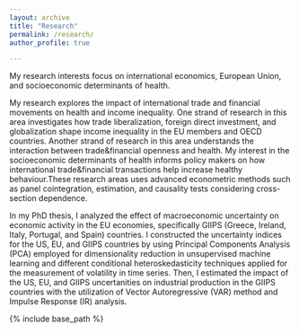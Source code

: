 ```yaml
---
layout: archive
title: "Research"
permalink: /research/
author_profile: true

---
```

My research interests focus on international economics, European Union, and socioeconomic determinants of health. 

My research explores the impact of international trade and financial movements on health and income inequality. One strand of research in this area investigates how trade liberalization, foreign direct investment, and globalization shape income inequality in the EU members and OECD countries. Another strand of research in this area understands the interaction between trade&financial openness and health.
My interest in the socioeconomic determinants of health informs policy makers on how international trade&financial transactions help increase healthy behaviour.These research areas uses advanced econometric methods  such as panel cointegration, estimation, and causality tests considering cross-section dependence. 

In my PhD thesis, I analyzed the effect of macroeconomic uncertainty on economic activity in the EU economies, specifically GIIPS (Greece, Ireland, Italy, Portugal, and Spain) countries. I constructed the uncertainty indices for the US, EU, and GIIPS countries by using Principal Components Analysis (PCA) employed for dimensionality reduction in unsupervised machine learning and different conditional heteroskedasticity techniques applied for the measurement of volatility in time series. Then, I estimated the impact of the US, EU, and GIIPS uncertanities on industrial production in the GIIPS countries with the utilization of Vector Autoregressive (VAR) method and Impulse Response (IR) analysis.

<nbsp>

{% include base_path %}
